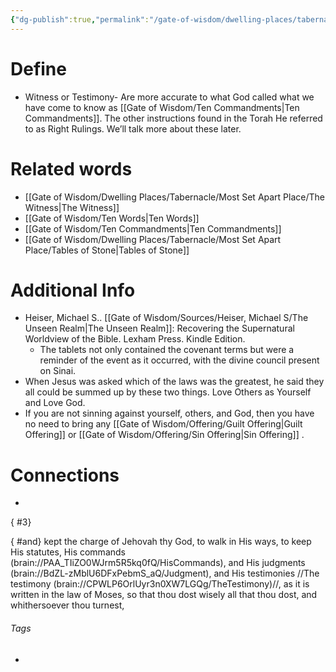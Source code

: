 ```yaml
---
{"dg-publish":true,"permalink":"/gate-of-wisdom/dwelling-places/tabernacle/most-set-apart-place/tablets-of-testimony/","tags":["#GateWisdom","Tabernacle","MostSetApartPlace","T"]}
---
```


# Define
- Witness or Testimony- Are more accurate to what God called what we have come to know as [[Gate of Wisdom/Ten Commandments\|Ten Commandments]]. The other instructions found in the Torah He referred to as Right Rulings. We’ll talk more about these later.

# Related words
- [[Gate of Wisdom/Dwelling Places/Tabernacle/Most Set Apart Place/The Witness\|The Witness]]
- [[Gate of Wisdom/Ten Words\|Ten Words]]
- [[Gate of Wisdom/Ten Commandments\|Ten Commandments]]
- [[Gate of Wisdom/Dwelling Places/Tabernacle/Most Set Apart Place/Tables of Stone\|Tables of Stone]]

# Additional Info
- Heiser, Michael S.. [[Gate of Wisdom/Sources/Heiser, Michael S/The Unseen Realm\|The Unseen Realm]]: Recovering the Supernatural Worldview of the Bible. Lexham Press. Kindle Edition.  
	- The tablets not only contained the covenant terms but were a reminder of the event as it occurred, with the divine council present on Sinai.
- When Jesus was asked which of the laws was the greatest, he said they all could be summed up by these two things. Love Others as Yourself and Love God.
- If you are not sinning against yourself, others, and God, then you have no need to bring any [[Gate of Wisdom/Offering/Guilt Offering\|Guilt Offering]]  or [[Gate of Wisdom/Offering/Sin Offering\|Sin Offering]] . 

# Connections
- 
{ #3}

{ #and}
 kept the charge of Jehovah thy God, to walk in His ways, to keep His statutes, His commands (brain://PAA_TIiZO0WJrm5R5kq0fQ/HisCommands), and His judgments (brain://BdZL-zMblU6DFxPebmS_aQ/Judgment), and His testimonies //The testimony (brain://CPWLP6OrlUyr3n0XW7LGQg/TheTestimony)//, as it is written in the law of Moses, so that thou dost wisely all that thou dost, and whithersoever thou turnest,

###### Tags
- 